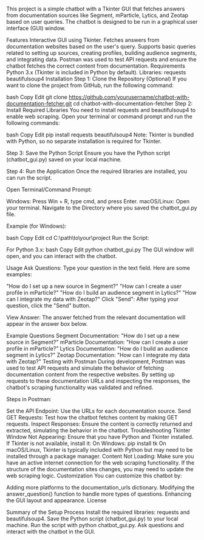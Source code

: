 This project is a simple chatbot with a Tkinter GUI that fetches answers from documentation sources like Segment, mParticle, Lytics, and Zeotap based on user queries. The chatbot is designed to be run in a graphical user interface (GUI) window.

Features
Interactive GUI using Tkinter.
Fetches answers from documentation websites based on the user's query.
Supports basic queries related to setting up sources, creating profiles, building audience segments, and integrating data.
Postman was used to test API requests and ensure the chatbot fetches the correct content from documentation.
Requirements
Python 3.x (Tkinter is included in Python by default).
Libraries:
requests
beautifulsoup4
Installation
Step 1: Clone the Repository (Optional)
If you want to clone the project from GitHub, run the following command:

bash
Copy
Edit
git clone https://github.com/yourusername/chatbot-with-documentation-fetcher.git
cd chatbot-with-documentation-fetcher
Step 2: Install Required Libraries
You need to install requests and beautifulsoup4 to enable web scraping. Open your terminal or command prompt and run the following commands:

bash
Copy
Edit
pip install requests beautifulsoup4
Note: Tkinter is bundled with Python, so no separate installation is required for Tkinter.

Step 3: Save the Python Script
Ensure you have the Python script (chatbot_gui.py) saved on your local machine.

Step 4: Run the Application
Once the required libraries are installed, you can run the script.

Open Terminal/Command Prompt:

Windows: Press Win + R, type cmd, and press Enter.
macOS/Linux: Open your terminal.
Navigate to the Directory where you saved the chatbot_gui.py file.

Example (for Windows):

bash
Copy
Edit
cd C:\path\to\your\project
Run the Script:

For Python 3.x:
bash
Copy
Edit
python chatbot_gui.py
The GUI window will open, and you can interact with the chatbot.

Usage
Ask Questions: Type your question in the text field. Here are some examples:

"How do I set up a new source in Segment?"
"How can I create a user profile in mParticle?"
"How do I build an audience segment in Lytics?"
"How can I integrate my data with Zeotap?"
Click "Send": After typing your question, click the "Send" button.

View Answer: The answer fetched from the relevant documentation will appear in the answer box below.

Example Questions
Segment Documentation:
"How do I set up a new source in Segment?"
mParticle Documentation:
"How can I create a user profile in mParticle?"
Lytics Documentation:
"How do I build an audience segment in Lytics?"
Zeotap Documentation:
"How can I integrate my data with Zeotap?"
Testing with Postman
During development, Postman was used to test API requests and simulate the behavior of fetching documentation content from the respective websites. By setting up requests to these documentation URLs and inspecting the responses, the chatbot's scraping functionality was validated and refined.

Steps in Postman:

Set the API Endpoint: Use the URLs for each documentation source.
Send GET Requests: Test how the chatbot fetches content by making GET requests.
Inspect Responses: Ensure the content is correctly returned and extracted, simulating the behavior in the chatbot.
Troubleshooting
Tkinter Window Not Appearing:
Ensure that you have Python and Tkinter installed. If Tkinter is not available, install it:
On Windows: pip install tk
On macOS/Linux, Tkinter is typically included with Python but may need to be installed through a package manager.
Content Not Loading:
Make sure you have an active internet connection for the web scraping functionality.
If the structure of the documentation sites changes, you may need to update the web scraping logic.
Customization
You can customize this chatbot by:

Adding more platforms to the documentation_urls dictionary.
Modifying the answer_question() function to handle more types of questions.
Enhancing the GUI layout and appearance.
License


Summary of the Setup Process
Install the required libraries: requests and beautifulsoup4.
Save the Python script (chatbot_gui.py) to your local machine.
Run the script with python chatbot_gui.py.
Ask questions and interact with the chatbot in the GUI.
